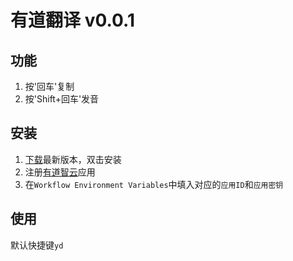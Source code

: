# 有道翻译 v0.0.1

## 功能

1. 按'回车'复制
2. 按'Shift+回车'发音

## 安装

1. [下载](https://github.com/ghijnuuz/alfred-workflows/raw/master/release/%E6%9C%89%E9%81%93%E7%BF%BB%E8%AF%91.alfredworkflow)最新版本，双击安装
2. 注册[有道智云](http://ai.youdao.com/gw.s)应用
3. 在`Workflow Environment Variables`中填入对应的`应用ID`和`应用密钥`

## 使用

默认快捷键`yd`
